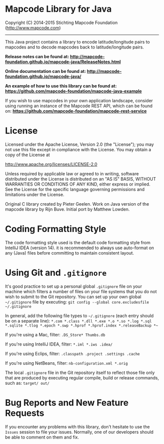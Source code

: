 # Mapcode Library for Java

Copyright (C) 2014-2015 Stichting Mapcode Foundation (http://www.mapcode.com)

----

This Java project contains a library to encode latitude/longitude pairs to mapcodes
and to decode mapcodes back to latitude/longitude pairs.

**Release notes can be found at: http://mapcode-foundation.github.io/mapcode-java/ReleaseNotes.html**

**Online documentation can be found at: http://mapcode-foundation.github.io/mapcode-java/**

**An example of how to use this library can be found at: https://github.com/mapcode-foundation/mapcode-java-example**

If you wish to use mapcodes in your own application landscape, consider using running an instance of the
Mapcode REST API, which can be found on: **https://github.com/mapcode-foundation/mapcode-rest-service**

# License

Licensed under the Apache License, Version 2.0 (the "License");
you may not use this file except in compliance with the License.
You may obtain a copy of the License at

   http://www.apache.org/licenses/LICENSE-2.0

Unless required by applicable law or agreed to in writing, software
distributed under the License is distributed on an "AS IS" BASIS,
WITHOUT WARRANTIES OR CONDITIONS OF ANY KIND, either express or implied.
See the License for the specific language governing permissions and
limitations under the License.

Original C library created by Pieter Geelen. Work on Java version
of the mapcode library by Rijn Buve. Initial port by Matthew Lowden.

# Coding Formatting Style

The code formatting style used is the default code formatting style from IntelliJ IDEA (version 14).
it is recommended to always use auto-format on any (Java) files before committing to maintain consistent layout.

# Using Git and `.gitignore`

It's good practice to set up a personal global `.gitignore` file on your machine which filters a number of files
on your file systems that you do not wish to submit to the Git repository. You can set up your own global
`~/.gitignore` file by executing:
`git config --global core.excludesfile ~/.gitignore`

In general, add the following file types to `~/.gitignore` (each entry should be on a separate line):
`*.com *.class *.dll *.exe *.o *.so *.log *.sql *.sqlite *.tlog *.epoch *.swp *.hprof *.hprof.index *.releaseBackup *~`

If you're using a Mac, filter:
`.DS_Store* Thumbs.db`

If you're using IntelliJ IDEA, filter:
`*.iml *.iws .idea/`

If you're using Eclips, filter:
`.classpath .project .settings .cache`

If you're using NetBeans, filter:
`nb-configuration.xml *.orig`

The local `.gitignore` file in the Git repository itself to reflect those file only that are produced by executing
regular compile, build or release commands, such as:
`target/ out/`

# Bug Reports and New Feature Requests

If you encounter any problems with this library, don't hesitate to use the `Issues` session to file your issues.
Normally, one of our developers should be able to comment on them and fix.
